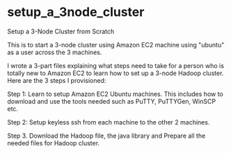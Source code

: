 # setup_a_3node_cluster
Setup a 3-Node Cluster from Scratch

This is to start a 3-node cluster using Amazon EC2 machine using "ubuntu" as a user across the 3 machines.

I wrote a 3-part files explaining what steps need to take for a person who is totally new to Amazon EC2 to learn how to set up a 3-node Hadoop cluster. Here are the 3 steps I provisioned:

Step 1: Learn to setup Amazon EC2 Ubuntu machines. This includes how to download and use the tools needed such as PuTTY, PuTTYGen, WinSCP etc.

Step 2: Setup keyless ssh from each machine to the other 2 machines.

Step 3. Download the Hadoop file, the java library and Prepare all the needed files for Hadoop cluster.

